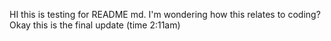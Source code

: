HI this is testing for README md. 
I'm wondering how this relates to coding?
Okay this is the final update (time 2:11am)

